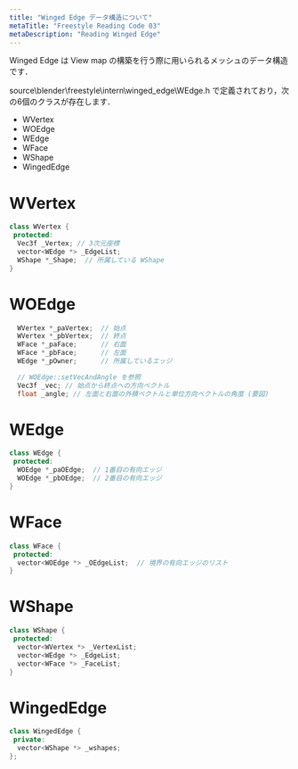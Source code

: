 ```yaml
---
title: "Winged Edge データ構造について"
metaTitle: "Freestyle Reading Code 03"
metaDescription: "Reading Winged Edge"
---
```


Winged Edge は View map の構築を行う際に用いられるメッシュのデータ構造です．

source\blender\freestyle\intern\winged_edge\WEdge.h で定義されており，次の6個のクラスが存在します．

* WVertex
* WOEdge
* WEdge
* WFace
* WShape
* WingedEdge

# WVertex
```cpp
class WVertex {
 protected:
  Vec3f _Vertex; // 3次元座標
  vector<WEdge *> _EdgeList;
  WShape *_Shape;  // 所属している WShape
}
```

# WOEdge
```cpp
  WVertex *_paVertex;  // 始点
  WVertex *_pbVertex;  // 終点
  WFace *_paFace;      // 右面
  WFace *_pbFace;      // 左面
  WEdge *_pOwner;      // 所属しているエッジ

  // WOEdge::setVecAndAngle を参照
  Vec3f _vec; // 始点から終点への方向ベクトル
  float _angle; // 左面と右面の外積ベクトルと単位方向ベクトルの角度 (要図)
```

# WEdge
```cpp
class WEdge {
 protected:
  WOEdge *_paOEdge;  // 1番目の有向エッジ
  WOEdge *_pbOEdge;  // 2番目の有向エッジ
}
```

# WFace
```cpp
class WFace {
 protected:
  vector<WOEdge *> _OEdgeList;  // 境界の有向エッジのリスト
}
```

# WShape
```cpp
class WShape {
 protected:
  vector<WVertex *> _VertexList;
  vector<WEdge *> _EdgeList;
  vector<WFace *> _FaceList;
}
```

# WingedEdge
```cpp
class WingedEdge {
 private:
  vector<WShape *> _wshapes;
};
```
